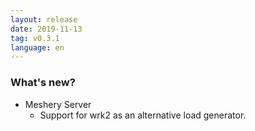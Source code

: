 ```yaml
---
layout: release
date: 2019-11-13
tag: v0.3.1
language: en
---
```


### What's new?

- Meshery Server
  - Support for wrk2 as an alternative load generator.
